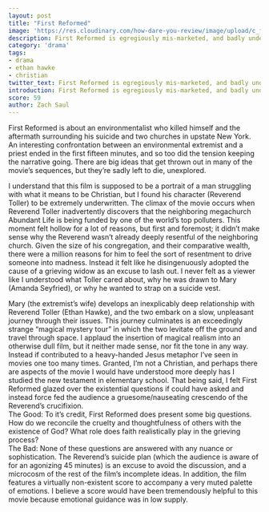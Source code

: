 ```yaml
---
layout: post
title: "First Reformed"
image: 'https://res.cloudinary.com/how-dare-you-review/image/upload/c_fill,h_399,w_760/v1528692631/18firstreformed-articleLarge-v2.jpg'
description: First Reformed is egregiously mis-marketed, and badly underwritten. Religious symbols aren't enough to save this sleepy script.
category: 'drama'
tags:
- drama
- ethan hawke
- christian
twitter_text: First Reformed is egregiously mis-marketed, and badly underwritten. Religious symbols aren't enough to save this sleepy script.
introduction: First Reformed is egregiously mis-marketed, and badly underwritten. Religious symbols aren't enough to save this sleepy script.
score: 59
author: Zach Saul
---
```

First Reformed is about an environmentalist who killed himself and the aftermath surrounding his suicide and two churches in upstate New York. An interesting confrontation between an environmental extremist and a priest ended in the first fifteen minutes, and so too did the tension keeping the narrative going. There are big ideas that get thrown out in many of the movie’s sequences, but they’re sadly left to die, unexplored.

I understand that this film is supposed to be a portrait of a man struggling with what it means to be Christian, but I found his character (Reverend Toller) to be extremely underwritten. The climax of the movie occurs when Reverend Toller inadvertently discovers that the neighboring megachurch Abundant Life is being funded by one of the world’s top polluters. This moment felt hollow for a lot of reasons, but first and foremost; it didn’t make sense why the Reverend wasn’t already deeply resentful of the neighboring church. Given the size of his congregation, and their comparative wealth, there were a million reasons for him to feel the sort of resentment to drive someone into madness. Instead it felt like he disingenuously adopted the cause of a grieving widow as an excuse to lash out. I never felt as a viewer like I understood what Toller cared about, why he was drawn to Mary (Amanda Seyfried), or why he wanted to strap on a suicide vest.

Mary (the extremist’s wife) develops an inexplicably deep relationship with Reverend Toller (Ethan Hawke), and the two embark on a slow, unpleasant journey through their issues. This journey culminates is an exceedingly strange “magical mystery tour” in which the two levitate off the ground and travel through space. I applaud the insertion of magical realism into an otherwise dull film, but it neither made sense, nor fit the tone in any way. Instead if contributed to a heavy-handed Jesus metaphor I’ve seen in movies one too many times.
Granted, I’m not a Christian, and perhaps there are aspects of the movie I would have understood more deeply has I studied the new testament in elementary school. That being said, I felt First Reformed glazed over the existential questions if could have asked and instead force fed the audience a gruesome/nauseating crescendo of the Reverend’s crucifixion.    
The Good:
To it’s credit, First Reformed does present some big questions. How do we reconcile the cruelty and thoughtfulness of others with the existence of God? What role does faith realistically play in the grieving process?  
The Bad:
None of these questions are answered with any nuance or sophistication. The Reverend’s suicide plan (which the audience is aware of for an agonizing 45 minutes) is an excuse to avoid the discussion, and a microcosm of the rest of the film’s incomplete ideas. In addition, the film features a virtually non-existent score to accompany a very muted palette of emotions. I believe a score would have been tremendously helpful to this movie because emotional guidance was in low supply.
